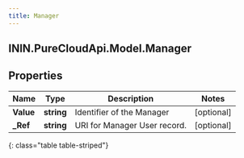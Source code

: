 ```yaml
---
title: Manager
---
```

## ININ.PureCloudApi.Model.Manager

## Properties

|Name | Type | Description | Notes|
|------------ | ------------- | ------------- | -------------|
| **Value** | **string** | Identifier of the Manager | [optional] |
| **_Ref** | **string** | URI for Manager User record. | [optional] |
{: class="table table-striped"}


